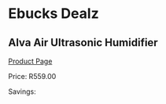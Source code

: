 
# Ebucks Dealz
## Alva Air Ultrasonic Humidifier
[Product Page](https://www.ebucks.com/web/shop/productSelected.do?prodId=1095859151&catId=714962196)

Price: R559.00

Savings: 


	